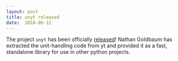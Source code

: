 ```yaml
---
layout: post
title: unyt released
date:  2018-06-12
---
```


The project `unyt` has been officially
[released](https://github.com/yt-project/unyt)!  Nathan Goldbaum has extracted
the unit-handling code from yt and provided it as a fast, standalone library
for use in other python projects.
